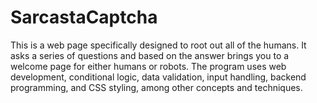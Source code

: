 # SarcastaCaptcha

This is a web page specifically designed to root out all of the humans. It asks a series of questions and based on the answer brings you to a welcome page for either humans or robots. The program uses web development, conditional logic, data validation, input handling, backend programming, and CSS styling, among other concepts and techniques.